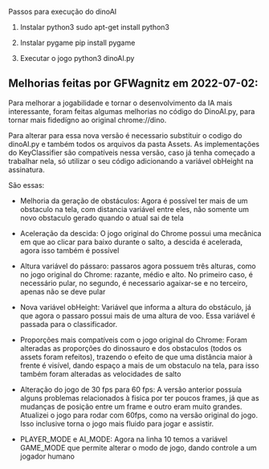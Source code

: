 Passos para execução do dinoAI

1. Instalar python3
sudo apt-get install python3

2. Instalar pygame
pip install pygame

3. Executar o jogo
python3 dinoAI.py

## Melhorias feitas por GFWagnitz em 2022-07-02:

Para melhorar a jogabilidade e tornar o desenvolvimento da IA mais interessante,
foram feitas algumas melhorias no código do DinoAI.py, para tornar mais fidedígno ao original chrome://dino.

Para alterar para essa nova versão é necessario substituir o codigo do dinoAI.py e também todos os arquivos da pasta Assets.
As implementações do KeyClassifier são compatíveis nessa versão, caso já tenha começado a trabalhar nela, só utilizar o 
seu código adicionando a variável obHeight na assinatura.

São essas:

  - Melhoria da geração de obstáculos:
    Agora é possível ter mais de um obstaculo na tela, com distancia variável entre eles,
    não somente um novo obstaculo gerado quando o atual sai de tela

  - Aceleração da descida:
    O jogo original do Chrome possui uma mecânica em que ao clicar para baixo durante o salto,
    a descida é acelerada, agora isso também é possível

  - Altura variável do pássaro:
    passaros agora possuem três alturas, como no jogo original do Chrome: razante, médio e alto.
    No primeiro caso, é necessário pular, no segundo, é necessario agaixar-se e no terceiro,
    apenas não se deve pular

  - Nova variável obHeight:
    Variável que informa a altura do obstáculo, já que agora o passaro possui mais de uma altura de voo.
    Essa variável é passada para o classificador. 

  - Proporções mais compatíveis com o jogo original do Chrome:
    Foram alteradas as proporções do dinossauro e dos obstaculos (todos os assets foram refeitos), trazendo
    o efeito de que uma distância maior à frente é visível, dando espaço a mais de um obstaculo na tela,
    para isso também foram alteradas as velocidades de salto

  - Alteração do jogo de 30 fps para 60 fps:
    A versão anterior possuía alguns problemas relacionados à fisica por ter poucos frames,
    já que as mudanças de posição entre um frame e outro eram muito grandes. Atualizei o jogo para rodar
    com 60fps, como na versão original do jogo. Isso inclusive torna o jogo mais fluido para jogar e assistir.

  - PLAYER_MODE e AI_MODE:
    Agora na linha 10 temos a variável GAME_MODE que permite alterar o modo de jogo, dando controle a um jogador humano




